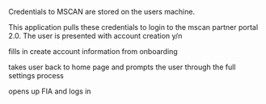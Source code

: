 Credentials to MSCAN are stored on the users machine.

This application pulls these credentials to login to the mscan partner portal 2.0. The user is presented with account creation y/n 

fills in create account information from onboarding

takes user back to home page and prompts the user through the full settings process

opens up FIA and logs in
